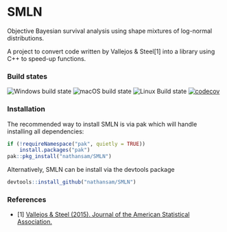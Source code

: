 # SMLN
Objective Bayesian survival analysis using shape mixtures of log-normal distributions.

A project to convert code written by Vallejos & Steel[1] into a library using C++ to speed-up functions.  

### Build states


![Windows build state](https://github.com/nathansam/SMLN/workflows/Win-build/badge.svg?branch=rcpp)
![macOS build state](https://github.com/nathansam/SMLN/workflows/macOS-build/badge.svg?branch=rcpp)
![Linux Build state](https://github.com/nathansam/SMLN/workflows/Linux-build/badge.svg?branch=rcpp)
[![codecov](https://codecov.io/gh/nathansam/SMLN/branch/rcpp/graph/badge.svg)](https://codecov.io/gh/nathansam/SMLN)


### Installation

The recommended way to install SMLN is via pak which will handle installing all dependencies: 
```R
if (!requireNamespace("pak", quietly = TRUE))
    install.packages("pak")
pak::pkg_install("nathansam/SMLN")
```

Alternatively, SMLN can be install via the devtools package

```R
devtools::install_github("nathansam/SMLN")
```

### References 
- [1] <a href="http://dx.doi.org/10.1080/01621459.2014.923316">Vallejos & Steel (2015). Journal of the American Statistical Association. </a>
